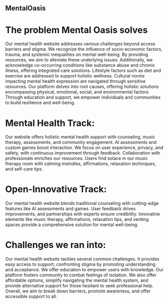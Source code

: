 ## MentalOasis

# The problem Mental Oasis solves

Our mental health website addresses various challenges beyond access barriers and stigma. We recognize the influence of socio-economic factors, trauma, and systemic inequalities on mental well-being. By providing resources, we aim to alleviate these underlying issues. Additionally, we acknowledge co-occurring conditions like substance abuse and chronic illness, offering integrated care solutions. Lifestyle factors such as diet and exercise are addressed to support holistic wellness. Cultural norms impacting mental health expression are navigated through sensitive resources. Our platform delves into root causes, offering holistic solutions encompassing physical, emotional, social, and environmental factors. Through education and support, we empower individuals and communities to build resilience and well-being.

# Mental Health Track:

Our website offers holistic mental health support with counseling, music therapy, assessments, and community engagement. AI assessments and custom games boost interaction. We focus on user experience, privacy, and safety, with continuous improvement through feedback. Collaboration with professionals enriches our resources. Users find solace in our music therapy room with calming melodies, affirmations, relaxation techniques, and self-care tips.

# Open-Innovative Track:

Our mental health website blends traditional counseling with cutting-edge features like AI assessments and games. User feedback drives improvements, and partnerships with experts ensure credibility. Innovative elements like music therapy, affirmations, relaxation tips, and venting spaces provide a comprehensive solution for mental well-being.

# Challenges we ran into:

Our mental health website tackles several common challenges. It provides easy access to support, confronting stigma by promoting understanding and acceptance. We offer education to empower users with knowledge. Our platform fosters community to combat feelings of isolation. We also offer affordable options, simplify navigating the mental health system, and provide alternative support for those hesitant to seek professional help. Overall, we aim to break down barriers, promote awareness, and offer accessible support to all.


